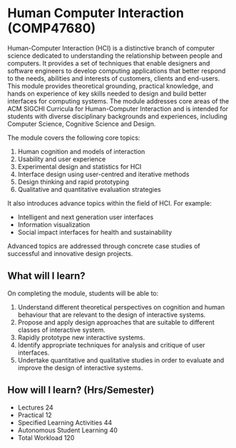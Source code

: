 # Human Computer Interaction (COMP47680)
Human-Computer Interaction (HCI) is a distinctive branch of computer science dedicated to understanding the relationship between people and computers. It provides a set of techniques that enable designers and software engineers to develop computing applications that better respond to the needs, abilities and interests of customers, clients and end-users. This module provides theoretical grounding, practical knowledge, and hands on experience of key skills needed to design and build better interfaces for computing systems.
The module addresses core areas of the ACM SIGCHI Curricula for Human-Computer Interaction and is intended for students with diverse disciplinary backgrounds and experiences, including Computer Science, Cognitive Science and Design.

The module covers the following core topics:
1. Human cognition and models of interaction
2. Usability and user experience
3. Experimental design and statistics for HCI
4. Interface design using user-centred and iterative methods
5. Design thinking and rapid prototyping
6. Qualitative and quantitative evaluation strategies

It also introduces advance topics within the field of HCI. For example: 
- Intelligent and next generation user interfaces
- Information visualization
- Social impact interfaces for health and sustainability

Advanced topics are addressed through concrete case studies of successful and innovative design projects.

## What will I learn?
On completing the module, students will be able to:
1. Understand different theoretical perspectives on cognition and human behaviour that are relevant to the design of interactive systems.
2. Propose and apply design approaches that are suitable to different classes of interactive system.
3. Rapidly prototype new interactive systems.
4. Identify appropriate techniques for analysis and critique of user interfaces.
5. Undertake quantitative and qualitative studies in order to evaluate and improve the design of interactive systems.

## How will I learn? (Hrs/Semester)
- Lectures	24
- Practical	12
- Specified Learning Activities	44
- Autonomous Student Learning	40
- Total Workload	120


